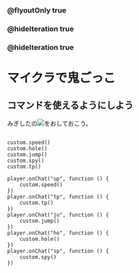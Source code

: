 ### @flyoutOnly true
### @hideIteration true
### @hideIteration true

# マイクラで鬼ごっこ
## コマンドを使えるようにしよう

みぎしたの![](https://raw.githubusercontent.com/camp-minecraft/TechkidsCampTutorial/master/images/playbutton.png)をおしておこう。

```ghost

custom.speed()
custom.hole()
custom.jump()
custom.spy()
custom.tp()
```

```template
player.onChat("up", function () {
    custom.speed()
})
player.onChat("tp", function () {
    custom.tp()
})
player.onChat("ju", function () {
    custom.jump()
})
player.onChat("ho", function () {
    custom.hole()
})
player.onChat("sp", function () {
    custom.spy()
})

```